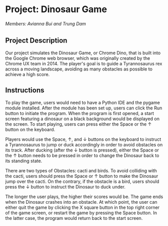 # Project: Dinosaur Game
###### Members: Avianna Bui and Trung Dam

## Project Description 
Our project simulates the Dinosaur Game, or Chrome Dino, that is built into the Google Chrome web browser, which was originally created by the Chrome UX team in 2014. The player's goal is to guide a Tyrannosaurus rex across a moving landscape, avoiding as many obstacles as possible to achieve a high score. 

## Instructions
To play the game, users would need to have a Python IDE and the pygame module installed. After the module has been set up, users can click the Run button to initiate the program. When the program is first opened, a start screen featuring a dinosaur on a black background would be displayed on the screen. To start playing, users can press either the Space or the ↑ button on the keyboard. 

Players would use the Space, ↑, and ↓ buttons on the keyboard to instruct a Tyrannosaurus to jump or duck accordingly in order to avoid obstacles on its track. After ducking (after the ↓ button is pressed), either the Space or the ↑ button needs to be pressed in order to change the Dinosaur back to its standing state.

There are two types of Obstacles: cacti and birds. To avoid colliding with the cacti, users should press the Space or ↑ button to make the Dinosaur jump over the cacti. On the contrary, if the obstacle is a bird, users should press the ↓ button to instruct the Dinosaur to duck under.

The longer the user plays, the higher their scores would be. The game ends when the Dinosaur crashes into an obstacle. At which point, the user can either quit the game by clicking the X square button in the top right corner of the game screen, or restart the game by pressing the Space button. In the latter case, the program would return back to the start screen.
